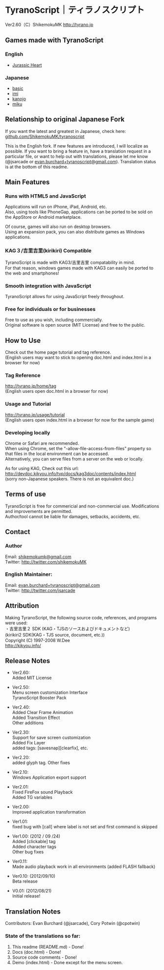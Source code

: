 # TyranoScript｜ティラノスクリプト　
Ver2.60（C）ShikemokuMK
http://tyrano.jp

## Games made with TyranoScript
### English
- [Jurassic Heart](http://hima.gptouch.com/games/jurassic_heart/)

### Japanese
- [basic](http://tyrano.jp/demo/play/basic)
- [imi](http://tyrano.jp/demo/play/imi)
- [kanojo](http://tyrano.jp/demo/play/kanojo)
- [miku](http://tyrano.jp/demo/play/miku)

## Relationship to original Japanese Fork
If you want the latest and greatest in Japanese, check here: [github.com/ShikemokuMK/tyranoscript](http://github.com/ShikemokuMK/tyranoscript)  

This is the English fork. If new features are introduced, I will localize as possible. If you want to bring a feature in, have a translation request in a particular file, or want to help out with translations, please let me know (@jsarcade or evan.burchard+tyranoscript@gmail.com). Translation status is at the bottom of this readme.  

## Main Features

### Runs with HTML5 and JavaScript
Applications will run on iPhone, iPad, Android, etc.  
Also, using tools like PhoneGap, applications can be ported to be sold on the AppStore or Android marketplace.  

Of course, games will also run on desktop browsers.  
Using an expansion pack, you can also distribute games as Windows applications.

### KAG３/吉里吉里(kirikiri) Compatible
TyranoScript is made with KAG3/吉里吉里 compatability in mind.  
For that reason, windows games made with KAG3 can easily be ported to the web and smartphones!
### Smooth integration with JavaScript
TyranoScript allows for using JavaScript freely throughout.  
### Free for individuals or for businesses
Free to use as you wish, including commercially.  
Original software is open source (MIT License) and free to the public.
## How to Use
Check out the home page tutorial and tag reference.  
(English users may want to stick to opening doc.html and index.html in a browser for now)
### Tag Reference
http://tyrano.jp/home/tag  
(English users open doc.html in a browser for now)
### Usage and Tutorial
http://tyrano.jp/usage/tutorial  
(English users open index.html in a browser for now for the sample game)
### Developing locally
Chrome or Safari are recommended.  
When using Chrome, set the "-allow-file-access-from-files" property so that files in the local environment can be accessed.  
Alternatively, you can serve files from a server on the web or locally.  

As for using KAG, Check out this url:  
http://devdoc.kikyou.info/tvp/docs/kag3doc/contents/index.html  
(sorry non-Japanese speakers.  There is not an equivalent doc.)
## Terms of use
TyranoScript is free for commericial and non-commercial use.  Modifications and improvements are permitted.  
Author/tool cannot be liable for damages, setbacks, accidents, etc.

## Contact
### Author
Email: shikemokumk@gmail.com  
Twitter: http://twitter.com/shikemokuMK  

### English Maintainer:
Email: evan.burchard+tyranoscript@gmail.com  
Twitter: http://twitter.com/jsarcade  

## Attribution
Making TyranoScript, the following source code, references, and programs were used:  
・吉里吉里２ SDK (KAG・TJSのソースおよびドキュメントなど)  
(kirikiri2 SDK(KAG・TJS source, document, etc.))  
Copyright (C) 1997-2008 W.Dee  
http://kikyou.info/  

## Release Notes
- Ver2.60:  
Added MIT License  

- Ver2.50:  
Menu screen customization Interface  
TyranoScript Booster Pack  

- Ver2.40:  
Added Clear Frame Animation  
Added Transition Effect  
Other additions  

- Ver2.30:  
Support for save screen customization  
Added Fix Layer  
added tags: [savesnap][clearfix], etc.  

- Ver2.20:  
added glyph tag. Other fixes  

- Ver2.10:  
Windows Application export support  

- Ver2.01:  
Fixed FireFox sound Playback  
Added TG variables  

- Ver2.00:  
Improved application transformation  

- Ver1.01:  
fixed bug with [call] where label is not set and first command is skipped  

- Ver1.00: (2012 / 09 /24)  
Added [clickable] tag  
Added character tags  
Other bug fixes  

- Ver0.11:  
Made audio playback work in all environments (added FLASH fallback)  

- Ver0.10: (2012/09/10)  
Beta release  

- V0.01: (2012/08/21)  
Initial release!  

## Translation Notes
Contributors: Evan Burchard (@jsarcade), Cory Potwin (@cpotwin)

### State of the translations so far:
1. This readme (README.md) - Done!
2. Docs (doc.html) - Done!
3. Source code comments - Done!
4. Demo (index.html) - Done except for the menu screen.
